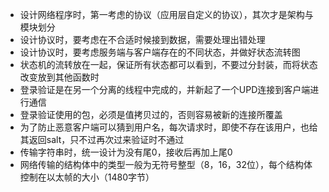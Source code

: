 ﻿
- 设计网络程序时，第一考虑的协议（应用层自定义的协议），其次才是架构与模块划分
- 设计协议时，要考虑在不合适时候接到数据，需要处理出错处理
- 设计协议时，要考虑服务端与客户端存在的不同状态，并做好状态流转图
- 状态机的流转放在一起，保证所有状态都可以看到，不要过分封装，而将状态改变放到其他函数时
- 登录验证是在另一个分离的线程中完成的，并新起了一个UPD连接到客户端进行通信
- 登录验证使用的包，必须是值拷贝过的，否则容易被新的连接所覆盖
- 为了防止恶意客户端可以猜到用户名，每次请求时，即使不存在该用户，也给其返回salt，只不过再次过来验证时不通过
- 传输字符串时，统一设计为没有尾0，接收后再加上尾0
- 网络传输的结构体中的类型一般为无符号整型（8，16，32位），每个结构体控制在以太帧的大小（1480字节）







<!--
38
300
43.65
31.92
5
280
1200
265
4200
42
1126
720
-->
